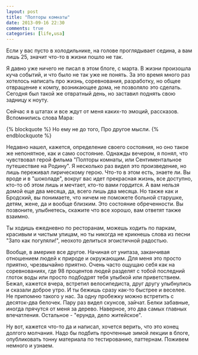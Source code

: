 ```yaml
---
layout: post
title: "Полторы комнаты"
date: 2013-09-16 22:30
comments: true
categories: [life,usa]
---
```

Если у вас пусто в холодильнике, на голове проглядывает седина, а вам лишь 25, значит что-то в жизни пошло не так.
<!-- more -->

Я давно уже ничего не писал в этом блоге, с марта. 
В жизни произошла куча событий, и что было не так уже не понять. За это время много раз хотелось написать про жизнь, соревнования, разработку, но общее отвращение к компу, возникающее дома, не позволяло это сделать. Сегодня был такой же отвратный день, но заставил поднять свою задницу к ноуту.

Сейчас я в штатах и все ждут от меня каких-то эмоций, рассказов. Вспомнились слова Мара:

{% blockquote %}
Но ему не до того,
Про другое мысли.
{% endblockquote %}

Недавно нашел, кажется, определение своего состояния, но оно такое же непонятное, как и само состояние. Однажды вечером, я понял, что чувствовал герой фильма "Полторы комнаты, или Сентиментальное путешествие на Родину". Я несколько раз видел это произведение, но лишь переживал лирическому герою. Что-то в этом есть, знаете ли. Вы вроде и в "шоколаде", вокруг вас идет прекрасная жизнь, все доступно, кто-то об этом лишь и мечтает, кто-то вами гордится. А вам нельзя домой еще два месяца, да, всего лишь два месяца. Но также как и Бродский, вы понимаете, что ничем не поможете больной старушке, детям, жене, да и вообще близким. Это состояние обреченности. Вы позвоните, улыбнетесь, скажите что все хорошо, вам ответят также взаимно.

Ты ходишь ежедневно по ресторанам, можешь ходить по паркам, красивым и чистым улицам, но ты никогда не крикнешь слова из песни "Зато как погуляли!", неохото делиться эгоистичной радостью. 

Вообще, в америке все другое. Начиная от унитаза, заканчивая отношением людей к природе и окружающим. Для меня это просто приятно, чрезвычайно приятно. Очень часто ощущаю себя как на соревнованиях, где 98 процентов людей разделят с тобой последний глоток воды или просто подбодрят тебя улыбкой или приветствием. Бежал, кажется вчера, встретил велосипедиста, друг другу улыбнулись и сказали доброе утро. И ты бежишь сразу как-то быстрее и веселее. Не припомню такого у нас. За одну пробежку можно встретить с десяток-два белочек. Пару раз видел скунсов, зайчат. Белки забавные, иногда прячутся от меня за дерево. Наверное, это два самых главных впечатления. Остальное - "ерунда, дело житейское".

Ну вот, кажется что-то да и написал, хочется верить, что это конец долгого молчания. Надо бы подбить прочтенные зимой лекции в блоге, опубликовать тонну материала по тестированию, паттернам. Поживем немного и узнаем.